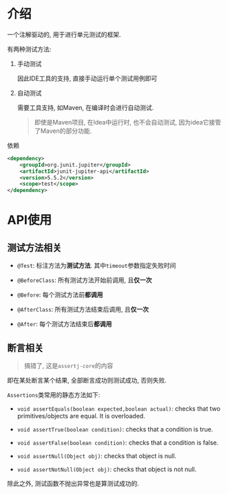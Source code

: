 # 介绍

一个注解驱动的, 用于进行单元测试的框架. 

有两种测试方法:

1. 手动测试

   因此IDE工具的支持, 直接手动运行单个测试用例即可

2. 自动测试

   需要工具支持, 如Maven, 在编译时会进行自动测试.

   > 即使是Maven项目, 在Idea中运行时, 也不会自动测试, 因为idea它接管了Maven的部分功能.

依赖

```xml
<dependency>
    <groupId>org.junit.jupiter</groupId>
    <artifactId>junit-jupiter-api</artifactId>
    <version>5.5.2</version>
    <scope>test</scope>
</dependency>
```

# API使用

## 测试方法相关

* `@Test`: 标注方法为**测试方法**. 其中`timeout`参数指定失败时间
* `@BeforeClass`: 所有测试方法开始前调用, 且**仅一次**

* `@Before`: 每个测试方法前**都调用**
* `@AfterClass`: 所有测试方法结束后调用, 且**仅一次**
* `@After`: 每个测试方法结束后**都调用**

## 断言相关

> 搞错了, 这是`assertj-core`的内容

即在某处断言某个结果, 全部断言成功则测试成功, 否则失败.

`Assertions`类常用的静态方法如下:

* `void assertEquals(boolean expected,boolean actual)`: checks that two primitives/objects are equal. It is overloaded.

* `void assertTrue(boolean condition)`: checks that a condition is true.

* `void assertFalse(boolean condition)`: checks that a condition is false.

* `void assertNull(Object obj)`: checks that object is null.

* `void assertNotNull(Object obj)`: checks that object is not null.

除此之外, 测试函数不抛出异常也是算测试成功的.

